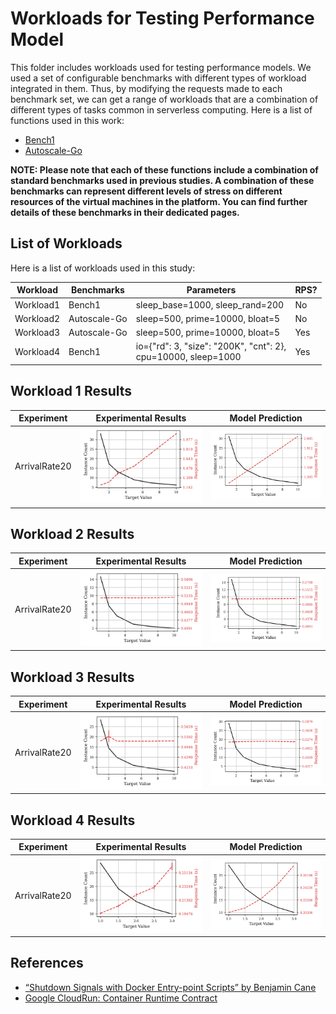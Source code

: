 # Workloads for Testing Performance Model

This folder includes workloads used for testing performance models. We used a set of
configurable benchmarks with different types of workload integrated in them. Thus, by modifying
the requests made to each benchmark set, we can get a range of workloads that are a combination
of different types of tasks common in serverless computing. Here is a list of functions
used in this work:

- [Bench1](./bench1/)
- [Autoscale-Go](./autoscale-go/)

**NOTE: Please note that each of these functions include a combination of standard benchmarks used in
previous studies. A combination of these benchmarks can represent different levels of stress on different
resources of the virtual machines in the platform. You can find further details of these benchmarks
in their dedicated pages.**

## List of Workloads

Here is a list of workloads used in this study:

| Workload | Benchmarks | Parameters | RPS? |
|----------|------------|------------|------|
| Workload1 | Bench1 | sleep_base=1000, sleep_rand=200 | No |
| Workload2 | Autoscale-Go | sleep=500, prime=10000, bloat=5 | No |
| Workload3 | Autoscale-Go | sleep=500, prime=10000, bloat=5 | Yes |
| Workload4 | Bench1 | io={"rd": 3, "size": "200K", "cnt": 2}, <br> cpu=10000, sleep=1000 | Yes |

## Workload 1 Results

| Experiment | Experimental Results | Model Prediction |
|------------|----------------------|------------------|
| ArrivalRate20 | ![](./figs/w1exp/04_inst_count_resp_time_target_arrival_20.png) | ![](./figs/w1/04_inst_count_resp_time_target_arrival_20.png) |

## Workload 2 Results

| Experiment | Experimental Results | Model Prediction |
|------------|----------------------|------------------|
| ArrivalRate20 | ![](./figs/w2exp/04_inst_count_resp_time_target_arrival_20.png) | ![](./figs/w2/04_inst_count_resp_time_target_arrival_20.png) |

## Workload 3 Results

| Experiment | Experimental Results | Model Prediction |
|------------|----------------------|------------------|
| ArrivalRate20 | ![](./figs/w3exp/04_inst_count_resp_time_target_arrival_20.png) | ![](./figs/w3/04_inst_count_resp_time_target_arrival_20.png) |

## Workload 4 Results

| Experiment | Experimental Results | Model Prediction |
|------------|----------------------|------------------|
| ArrivalRate20 | ![](./figs/w4exp/04_inst_count_resp_time_target_arrival_20.png) | ![](./figs/w4/04_inst_count_resp_time_target_arrival_20.png) |


## References

- [“Shutdown Signals with Docker Entry-point Scripts” by Benjamin Cane](https://link.medium.com/gIUHyPHzzbb)
- [Google CloudRun: Container Runtime Contract](https://cloud.google.com/run/docs/reference/container-contract)
